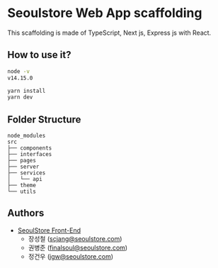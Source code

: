 # Seoulstore Web App scaffolding

This scaffolding is made of TypeScript, Next js, Express js with React.

## How to use it?

```bash
node -v
v14.15.0

yarn install
yarn dev
```

## Folder Structure

```
node_modules
src
├── components
├── interfaces
├── pages
├── server
├── services
│   └── api
├── theme
└── utils
```

## Authors

- [SeoulStore Front-End](https://github.com/seoulstore)
  - 장성철 (scjang@seoulstore.com)
  - 권병준 (finalsoul@seoulstore.com)
  - 정건우 (jgw@seoulstore.com)